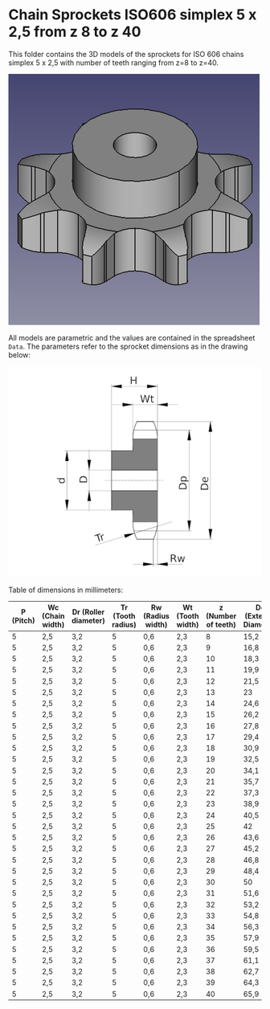 # Chain Sprockets ISO606 simplex 5 x 2,5 from z 8 to z 40

This folder contains the 3D models of the sprockets for ISO 606 chains simplex 5 x 2,5 with number of teeth ranging from z=8 to z=40.

![Image](screenshot.png "Sprocket Simplex")

All models are parametric and the values are contained in the spreadsheet `Data`.
The parameters refer to the sprocket dimensions as in the drawing below:

![Drawing](drawing.png "Drawing")

Table of dimensions in millimeters:

P (Pitch)|Wc (Chain width)|Dr (Roller diameter)|Tr (Tooth radius)|Rw (Radius width)|Wt (Tooth width)|z (Number of teeth)|De (External Diameter)|Dp (pitch diameter)|d (Hub diameter)|D (Hole diameter)|H (Total height)
---|---|---|---|---|---|---|---|---|---|---|---
5|2,5|3,2|5|0,6|2,3|8|15,2|13,06|7|4|10
5|2,5|3,2|5|0,6|2,3|9|16,8|14,62|8|5|10
5|2,5|3,2|5|0,6|2,3|10|18,3|16,18|9|5|10
5|2,5|3,2|5|0,6|2,3|11|19,9|17,75|11|6|10
5|2,5|3,2|5|0,6|2,3|12|21,5|19,32|12|6|10
5|2,5|3,2|5|0,6|2,3|13|23|20,89|14|6|10
5|2,5|3,2|5|0,6|2,3|14|24,6|22,47|15|6|10
5|2,5|3,2|5|0,6|2,3|15|26,2|24,04|16|6|10
5|2,5|3,2|5|0,6|2,3|16|27,8|25,63|18|8|13
5|2,5|3,2|5|0,6|2,3|17|29,4|27,2|18|8|13
5|2,5|3,2|5|0,6|2,3|18|30,9|28,79|18|8|13
5|2,5|3,2|5|0,6|2,3|19|32,5|30,38|18|8|13
5|2,5|3,2|5|0,6|2,3|20|34,1|31,96|18|8|13
5|2,5|3,2|5|0,6|2,3|21|35,7|33,54|20|8|13
5|2,5|3,2|5|0,6|2,3|22|37,3|35,13|20|8|13
5|2,5|3,2|5|0,6|2,3|23|38,9|36,72|20|8|13
5|2,5|3,2|5|0,6|2,3|24|40,5|38,3|20|8|13
5|2,5|3,2|5|0,6|2,3|25|42|39,89|20|8|13
5|2,5|3,2|5|0,6|2,3|26|43,6|41,48|25|8|15
5|2,5|3,2|5|0,6|2,3|27|45,2|43,07|25|8|15
5|2,5|3,2|5|0,6|2,3|28|46,8|44,65|25|8|15
5|2,5|3,2|5|0,6|2,3|29|48,4|46,25|25|8|15
5|2,5|3,2|5|0,6|2,3|30|50|47,83|25|8|15
5|2,5|3,2|5|0,6|2,3|31|51,6|49,42|30|8|15
5|2,5|3,2|5|0,6|2,3|32|53,2|51,01|30|8|15
5|2,5|3,2|5|0,6|2,3|33|54,8|52,6|30|8|15
5|2,5|3,2|5|0,6|2,3|34|56,3|54,19|30|8|15
5|2,5|3,2|5|0,6|2,3|35|57,9|55,78|30|8|15
5|2,5|3,2|5|0,6|2,3|36|59,5|57,37|30|8|15
5|2,5|3,2|5|0,6|2,3|37|61,1|58,96|30|8|15
5|2,5|3,2|5|0,6|2,3|38|62,7|60,54|30|8|15
5|2,5|3,2|5|0,6|2,3|39|64,3|62,13|30|8|15
5|2,5|3,2|5|0,6|2,3|40|65,9|63,73|30|8|15
